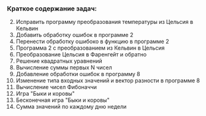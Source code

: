 ### Краткое содержание задач:

2. Исправить программу преобразования температуры из Цельсия в Кельвин
3. Добавить обработку ошибок в программе 2
4. Перенести обработку ошибоко в функцию в программе 2
5. Программа 2 с преобразованием из Кельвин в Цельсия
6. Преобразование Цельсия в Фаренгейт и обратно
7. Решение квадратных уравнений
8. Вычисление суммы первых N чисел
9. Добавление обработки ошибок в программу 8
10. Изменение типа входных значений и вектор разности в программе 8
11. Вычисление чисел Фибоначчи
12. Игра "Быки и коровы"
13. Бесконечная игра "Быки и коровы"
14. Сумма значений по каждому дню недели